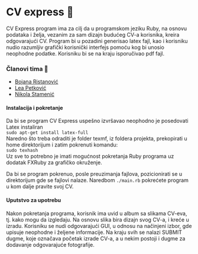 # CV express :gem:

CV Express program ima za cilj da u programskom jeziku Ruby, na osnovu podataka i želja, vezanim za sam dizajn budućeg CV-a korisnika, kreira odgovarajući CV. 
Program bi u pozadini generisao latex fajl, kao i korisniku nudio razumljiv grafički korisnički interfejs pomoću kog bi unosio neophodne podatke. Korisniku bi se na kraju
isporučivao pdf fajl.

### Članovi tima :rainbow:
- [Bojana Ristanović](https://github.com/BokalinaR) 
- [Lea Petković](https://github.com/leic25)
- [Nikola Stamenić](https://github.com/stuckey10)


#### Instalacija i pokretanje

Da bi se program CV Express uspešno izvršavao neophodno je posedovati Latex instaliran <br/>
``` sudo apt-get install latex-full ``` <br/>
Naredno što treba odraditi je folder texmf, iz foldera projekta, prekopirati u home direktorijum i zatim pokrenuti komandu: <br/>
``` sudo texhash ``` <br/>
Uz sve to potrebno je imati mogućnost pokretanja Ruby programa uz dodatak FXRuby za grafičko okruženje. 

Da bi se program pokrenuo, posle preuzimanja fajlova, pozicionirati se u direktorijum gde se fajlovi nalaze. 
Naredbom  ``` ./main.rb ``` pokrećete program u kom dalje pravite svoj CV.

#### Uputstvo za upotrebu

Nakon pokretanja programa, korisnik ima uvid u album sa slikama CV-eva, tj. kako mogu da izgledaju. Na osnovu slika bira dizajn svog CV-a, i kreće u izradu. Korisniku se nudi odgovarajući GUI,  u odnosu na načinjeni izbor, gde upisuje neophodne i željene informacije. Na kraju svih se nalazi SUBMIT dugme, koje označava početak izrade CV-a, a u nekim postoji i dugme za dodavanje odgovarajuće fotografije.

